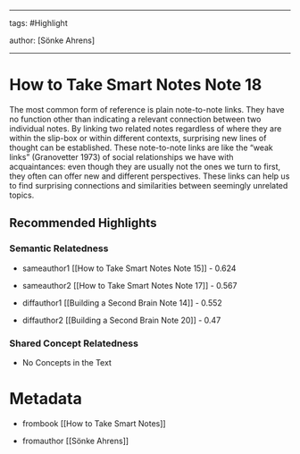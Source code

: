 




---

tags: #Highlight

author: [Sönke Ahrens]

---
# How to Take Smart Notes Note 18




The most common form of reference is plain note-to-note links. They have no function other than indicating a relevant connection between two individual notes. By linking two related notes regardless of where they are within the slip-box or within different contexts, surprising new lines of thought can be established. These note-to-note links are like the “weak links” (Granovetter 1973) of social relationships we have with acquaintances: even though they are usually not the ones we turn to first, they often can offer new and different perspectives. These links can help us to find surprising connections and similarities between seemingly unrelated topics.


## Recommended Highlights

### Semantic Relatedness


- sameauthor1 [[How to Take Smart Notes Note 15]] - 0.624

- sameauthor2 [[How to Take Smart Notes Note 17]] - 0.567

- diffauthor1 [[Building a Second Brain Note 14]] - 0.552

- diffauthor2 [[Building a Second Brain Note 20]] - 0.47
### Shared Concept Relatedness


- No Concepts in the Text
# Metadata


- frombook [[How to Take Smart Notes]]

- fromauthor [[Sönke Ahrens]]